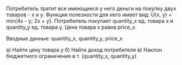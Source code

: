 Потребитель тратит все имеющиеся у него деньги на покупку двух товаров - x и y.
Функция полезности для него имеет вид: U(x, y) = min{4x - y; 2x + y}.
Потребитель покупает quantity_x ед. товара x и quantity_y ед. товара y.
Цена товара x равна price_x. 

Вводные данные: quantity_x, quantity_y, price_x

a) Найти цену товара y
б) Найти доход потребителя
в) Наклон бюджетного ограничения в т. (quantity_x, quantity_y)
